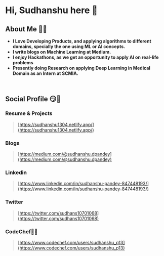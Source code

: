 
# Hi, Sudhanshu here 👋 


## About Me 👨‍🎓


* **I Love Developing Products, and applying algorithms to different domains, specially the one using ML or AI concepts.**
* **I write blogs on Machine Learning at Medium.**
* **I enjoy Hackathons, as we get an opportunity to apply AI on real-life problems**
* **Presently doing Research on applying Deep Learning in Medical Domain as an Intern at SCMIA.**
<br>

## Social Profile 😏📕

### **Resume & Projects**
> [https://sudhanshu1304.netlify.app/](https://sudhanshu1304.netlify.app/)

###  **Blogs**
>[https://medium.com/@sudhanshu.dpandey](https://medium.com/@sudhanshu.dpandey)

### **Linkedin** 
> [https://www.linkedin.com/in/sudhanshu-pandey-847448193/](https://www.linkedin.com/in/sudhanshu-pandey-847448193/)

### **Twitter**
> [https://twitter.com/sudhans10701068](https://twitter.com/sudhans10701068)

### **CodeChef👩‍💻**
> [https://www.codechef.com/users/sudhanshu_p13](https://www.codechef.com/users/sudhanshu_p13)
<br>

